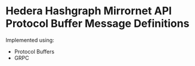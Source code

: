 # Hedera Hashgraph Mirrornet API Protocol Buffer Message Definitions

Implemented using:
* Protocol Buffers 
* GRPC

